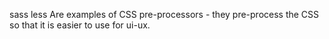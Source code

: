 sass
less
Are examples of CSS pre-processors - they pre-process the CSS so that it is easier to use for ui-ux.